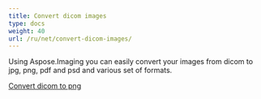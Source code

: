 ```yaml
---
title: Convert dicom images
type: docs
weight: 40
url: /ru/net/convert-dicom-images/
---
```


Using Aspose.Imaging you can easily convert your images from dicom to jpg, png, pdf and psd and various set of formats.

[Convert dicom to png](/imaging/ru/net/convert-dicom-to-png/)
